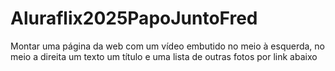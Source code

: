 # Aluraflix2025PapoJuntoFred
Montar uma página da web com um vídeo embutido no meio à esquerda, no meio a direita um texto um título e uma lista de outras fotos por link abaixo
